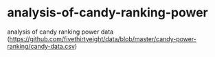 # analysis-of-candy-ranking-power
analysis of candy ranking power data (https://github.com/fivethirtyeight/data/blob/master/candy-power-ranking/candy-data.csv)
